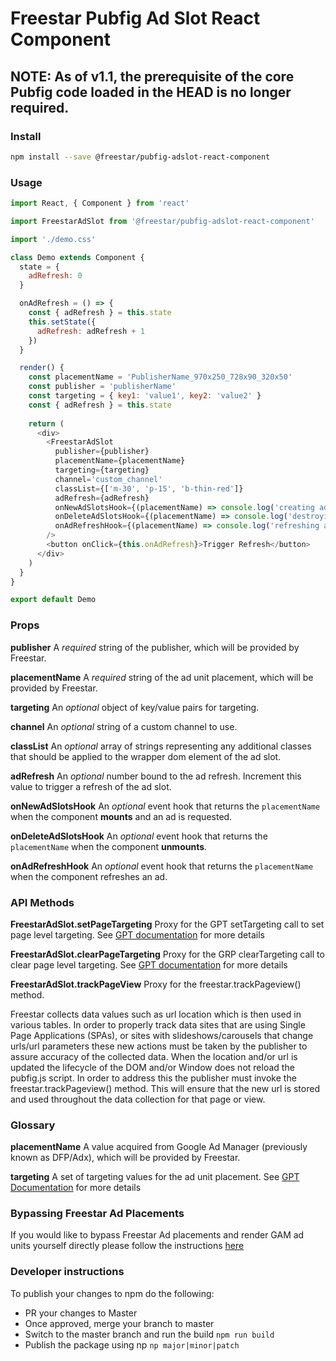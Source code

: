 # Freestar Pubfig Ad Slot React Component

## NOTE: As of v1.1, the prerequisite of the core Pubfig code loaded in the HEAD is no longer required.

### Install

```sh
npm install --save @freestar/pubfig-adslot-react-component
```

### Usage

```js
import React, { Component } from 'react'

import FreestarAdSlot from '@freestar/pubfig-adslot-react-component'

import './demo.css'

class Demo extends Component {
  state = {
    adRefresh: 0
  }

  onAdRefresh = () => {
    const { adRefresh } = this.state
    this.setState({
      adRefresh: adRefresh + 1
    })
  }

  render() {
    const placementName = 'PublisherName_970x250_728x90_320x50'
    const publisher = 'publisherName'
    const targeting = { key1: 'value1', key2: 'value2' }
    const { adRefresh } = this.state
    
    return (
      <div>
        <FreestarAdSlot
          publisher={publisher}
          placementName={placementName}
          targeting={targeting}
          channel='custom_channel'
          classList={['m-30', 'p-15', 'b-thin-red']}
          adRefresh={adRefresh}
          onNewAdSlotsHook={(placementName) => console.log('creating ad', placementName)}
          onDeleteAdSlotsHook={(placementName) => console.log('destroying ad', placementName)}
          onAdRefreshHook={(placementName) => console.log('refreshing ad', placementName)}
        />
        <button onClick={this.onAdRefresh}>Trigger Refresh</button>
      </div>
    )
  }
}

export default Demo
```

### Props

**publisher**
A *required* string of the publisher, which will be provided by Freestar.

**placementName**
A *required* string of the ad unit placement, which will be provided by Freestar.

**targeting**
An *optional* object of key/value pairs for targeting.

**channel**
An *optional* string of a custom channel to use.

**classList**
An *optional* array of strings representing any additional classes that should be applied to the wrapper dom element of the ad slot.

**adRefresh**
An *optional* number bound to the ad refresh. Increment this value to trigger a refresh of the ad slot.

**onNewAdSlotsHook**
An *optional* event hook that returns the `placementName` when the component **mounts** and an ad is requested.

**onDeleteAdSlotsHook**
An *optional* event hook that returns the `placementName` when the component **unmounts**.

**onAdRefreshHook**
An *optional* event hook that returns the `placementName` when the component refreshes an ad.
       
### API Methods

**FreestarAdSlot.setPageTargeting**
Proxy for the GPT setTargeting call to set page level targeting. See [GPT documentation](https://developers.google.com/doubleclick-gpt/reference#googletag.PubAdsService_setTargeting) for more details

**FreestarAdSlot.clearPageTargeting**
Proxy for the GRP clearTargeting call to clear page level targeting. See [GPT documentation](https://developers.google.com/doubleclick-gpt/reference#googletag.PubAdsService_clearTargeting) for more details

**FreestarAdSlot.trackPageView**
Proxy for the freestar.trackPageview() method.

Freestar collects data values such as url location which is then used in various tables. In order to properly track data sites that are using Single Page Applications (SPAs), or sites with slideshows/carousels that change urls/url parameters these new actions must be taken by the publisher to assure accuracy of the collected data. When the location and/or url is updated the lifecycle of the DOM and/or Window does not reload the pubfig.js script. In order to address this the publisher must invoke the freestar.trackPageview() method. This will ensure that the new url is stored and used throughout the data collection for that page or view. 

### Glossary

**placementName**
A value acquired from Google Ad Manager (previously known as DFP/Adx), which will be provided by Freestar.

**targeting**
A set of targeting values for the ad unit placement. See [GPT Documentation](https://developers.google.com/doubleclick-gpt/guides/key-value-targeting) for more details

### Bypassing Freestar Ad Placements
If you would like to bypass Freestar Ad placements and render GAM ad units yourself directly please follow the instructions [here](README-BYPASS.md)


### Developer instructions

To publish your changes to npm do the following:

- PR your changes to Master
- Once approved, merge your branch to master
- Switch to the master branch and run the build `npm run build`
- Publish the package using np `np major|minor|patch`  
